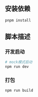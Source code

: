 ## 安装依赖

```bash
pnpm install
```

## 脚本描述

### 开发启动
```bash
# mock模式启动
npm run dev
```

### 打包

```bash
npm run build
```
